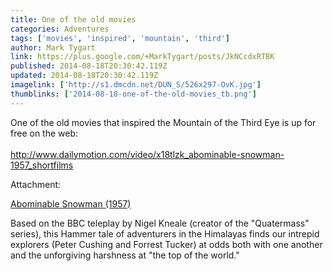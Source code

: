 ```yaml
---
title: One of the old movies
categories: Adventures
tags: ['movies', 'inspired', 'mountain', 'third']
author: Mark Tygart
link: https://plus.google.com/+MarkTygart/posts/JkNCcdxRTBK
published: 2014-08-18T20:30:42.119Z
updated: 2014-08-18T20:30:42.119Z
imagelink: ['http://s1.dmcdn.net/DUN_S/526x297-OvK.jpg']
thumblinks: ['2014-08-18-one-of-the-old-movies_tb.png']
---
```


One of the old movies that inspired the Mountain of the Third Eye is up for free on the web:<br /><br /><a href="http://www.dailymotion.com/video/x18tlzk_abominable-snowman-1957_shortfilms" class="ot-anchor">http://www.dailymotion.com/video/x18tlzk_abominable-snowman-1957_shortfilms</a>


Attachment:

<a href='http://www.dailymotion.com/video/x18tlzk_abominable-snowman-1957_shortfilms'>Abominable Snowman (1957)</a>


Based on the BBC teleplay by Nigel Kneale (creator of the "Quatermass" series), this Hammer tale of adventurers in the Himalayas finds our intrepid explorers (Peter Cushing and Forrest Tucker) at odds both with one another and the unforgiving harshness at "the top of the world."